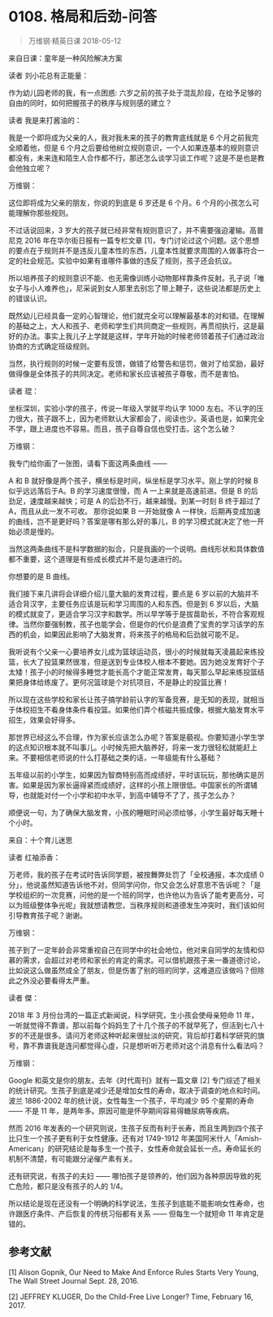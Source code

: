 # 0108. 格局和后劲-问答
> 万维钢·精英日课
2018-05-12

来自日课：童年是一种风险解决方案

读者 刘小花总有正能量：

作为幼儿园老师的我，有一点困惑: 六岁之前的孩子处于混乱阶段，在给予足够的自由的同时，如何把握孩子的秩序与规则感的建立？

读者 我是来打酱油的：

我是一个即将成为父亲的人，我对我未来的孩子的教育底线就是 6 个月之前我完全顺着他，但是 6 个月之后要给他树立规则意识，一个人如果连基本的规则意识都没有，未来连和陌生人合作都不行，那还怎么谈学习谈工作呢？这是不是也是教会他独立呢？

万维钢：

这位即将成为父亲的朋友，你说的到底是 6 岁还是 6 个月。6 个月的小孩怎么可能理解你那些规则。

不过话说回来，3 岁大的孩子就已经非常有规则意识了，并不需要强迫灌输。高普尼克 2016 年在华尔街日报有一篇专栏文章 [1]，专门讨论过这个问题。这个思想的要点在于规则并不是违反儿童本性的东西，儿童本性就要求周围的人做事符合一定的社会规范。实验中如果有谁哪件事做的违反了规则，孩子还会抗议。

所以培养孩子的规则意识不能、也无需像训练小动物那样靠条件反射。孔子说「唯女子与小人难养也」，尼采说到女人那里去别忘了带上鞭子，这些说法都是历史上的错误认识。

既然幼儿已经具备一定的心智理论，他们就完全可以理解最基本的对和错。在理解的基础之上，大人和孩子、老师和学生们共同商定一些规则，再贯彻执行，这是最好的办法。事实上我儿子上学就是这样，学年开始的时候老师领着孩子们通过政治协商的方式确定班级规则。

当然，执行规则的时候一定要有反馈，做错了给警告和惩罚，做对了给奖励，最好做得像是全体孩子的共同决定。老师和家长应该被孩子尊敬，而不是害怕。

读者 琨：

坐标深圳，实验小学的孩子，传说一年级入学就平均认字 1000 左右。不认字的压力很大，孩子跟不上，因为老师默认大家都会了，阅读也少。英语也是，如果完全不学，跟上进度也不容易。而且，孩子自尊自信也受打击。这个怎么破？

万维钢：

我专门给你画了一张图，请看下面这两条曲线 —— 

A 和 B 就好像是两个孩子，横坐标是时间，纵坐标是学习水平。刚上学的时候 B 似乎远远落后于A。B 的学习速度很慢，而 A 一上来就是高速前进。但是 B 的后劲足，速度越来越快；可是 A 的后劲不行，越来越慢。到某一时刻 B 终于超过了 A，而且从此一发不可收。
那你说如果 B 一开始就像 A 一样快，后期再变成加速的曲线，岂不是更好吗？答案是哪有那么好的事儿，B 的学习模式就决定了他一开始必须是慢的。

当然这两条曲线不是科学数据的拟合，只是我画的一个说明。曲线形状和具体数值都不重要，这个道理是有些成长模式并不是匀速进行的。

你想要的是 B 曲线。

我们接下来几讲将会详细介绍儿童大脑的发育过程，要点是 6 岁以前的大脑并不适合背汉字，主要任务应该是玩和学习周围的人和东西。但是到 6 岁以后，大脑的模式就变了，更适合学习汉字和数学。所以早学等于是拔苗助长，不符合客观规律。当然你要强制教，孩子也能学会，但是你的代价是浪费了宝贵的学习该学的东西的机会，如果因此影响了大脑发育，将来孩子的格局和后劲就可能不足。

我听说有个父亲一心要培养女儿成为篮球运动员，很小的时候就每天凌晨起来练投篮，长大了投篮果然很准，但是送到专业体校人根本不要她。因为她没发育好个子太矮！孩子小的时候得多睡觉才能长高个才能正常发育，每天那么早起来练投篮结果把身体给练废了。更何况篮球是个对抗项目，不是静止的投篮比赛！

所以现在这些学校和家长让孩子搞学龄前认字的军备竞赛，是无知的表现，就相当于体校招生不看身体条件看投篮。如果他们弄个核磁共振成像，根据大脑发育水平招生，效果会好得多。

那世界已经这么不合理，作为家长应该怎么办呢？答案是藐视。你要知道小学生学的这点知识根本就不叫事儿。小时候先把大脑养好，将来一发力很轻松就能赶上来。不要相信老师说的什么打基础之类的话，一年级能有什么基础？

五年级以前的小学生，如果因为智商特别高而成绩好，平时该玩玩，那他确实是厉害。如果是因为家长逼得紧而成绩好，这样的小孩上限很低。中国家长的所谓辅导，也就能对付一个小学和初中水平，到高中辅导不了了，孩子怎么办？

顺便说一句，为了确保大脑发育，小孩的睡眠时间必须给够，小学生最好每天睡十个小时。

来自：十个育儿迷思

读者 红袖添香：

万老师，我的孩子在考试时告诉同学题，被按舞弊处罚了「全校通报，本次成绩 0 分」，他说虽然知道告诉他不对，但同学问你，你又会怎么好意思不告诉呢？「是学校组织的一次竞赛，问他的是一个班的同学，也许他以为告诉了能考更高分，可以为班级整体争光呢」我就想请教您，当秩序规则和道德发生冲突时，我们该如何引导教育孩子呢？谢谢。

万维钢：

孩子到了一定年龄会非常重视自己在同学中的社会地位，他对来自同学的友情和仰慕的需求，会超过对老师和家长的肯定的需求。可以借机跟孩子来一番道德讨论，比如说这么做虽然成全了朋友，但是伤害了别的班的同学，这难道应该做吗？但除此之外没必要看得太严重。

读者 傑：

2018 年 3 月份台湾的一篇正式新闻说，科学研究，生小孩会使母亲短命 11 年，一听就觉得不靠谱，那以前每个妈妈生了十几个孩子的不就早死了，但活到七八十岁的不还是很多。请问万老师这种听起来很扯淡的研究，背后却打着科学研究的旗号，靠不靠谱我是连问都觉得心虛，只是想听听万老师对这个消息有什么看法吗？

万维钢：

Google 和英文是你的朋友。去年《时代周刊》就有一篇文章 [2] 专门综述了相关的统计研究。生孩子到底是减少还是增加女性的寿命，取决于调查的地点和时间。波兰 1886-2002 年的统计说，女性每生一个孩子，平均减少 95 个星期的寿命 —— 不是 11 年，是两年多。原因可能是怀孕期间容易得糖尿病等疾病。

然而 2016 年发表的一个研究则说，生孩子反而有利于长寿，而且生两到四个孩子比只生一个孩子更有利于女性健康。还有对 1749-1912 年美国阿米什人「Amish-American」的研究结论是每多生一个孩子，女性寿命就会延长一点。寿命延长的机制不清楚，有可能跟分泌催产素有关。

还有研究说，有孩子的夫妇 —— 哪怕孩子是领养的，他们因为各种原因导致的死亡危险，都只是没有孩子的人的 1/4。

所以结论是现在还没有一个明确的科学说法，生孩子到底能不能影响女性寿命，也许跟医疗条件、产后恢复的传统习俗都有关系 —— 但每生一个就短命 11 年肯定是错的。

## 参考文献
[1] Alison Gopnik, Our Need to Make And Enforce Rules Starts Very Young, The Wall Street Journal Sept. 28, 2016. 

[2] JEFFREY KLUGER, Do the Child-Free Live Longer? Time, February 16, 2017.

